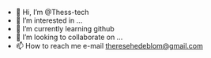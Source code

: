 - 👋 Hi, I’m @Thess-tech
- 👀 I’m interested in ...
- 🌱 I’m currently learning github
- 💞️ I’m looking to collaborate on ...
- 📫 How to reach me e-mail theresehedeblom@gmail.com

<!---
Thess-tech/Thess-tech is a ✨ special ✨ repository because its `README.md` (this file) appears on your GitHub profile.
You can click the Preview link to take a look at your changes.
--->
